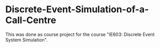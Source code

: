 # Discrete-Event-Simulation-of-a-Call-Centre
This was done as course project for the course "IE603:  Discrete Event System Simulation".
